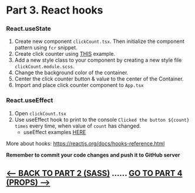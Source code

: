 <h1>Part 3. React hooks</h1>

<h3>React.useState</h3>

1. Create new component ``clickCount.tsx``. Then initialize the component pattern using ``fcr`` snippet.
2. Create click counter using [THIS](https://reactjs.org/docs/hooks-intro.html) example.
3. Add a new style class to your component by creating a new style file ``clickCount.module.scss``.
4. Change the background color of the container.
5. Center the click counter button & value to the center of the Container.
6. Import and place click counter component to ``App.tsx``

<h3>React.useEffect</h3>

1. Open ``clickCount.tsx``
2. Use useEffect hook to print to the console ``Clicked the button ${count} times`` every time, when value of ``count`` has changed.
    * useEffect examples [HERE](https://dev.to/trunghieu99tt/you-don-t-know-useeffect-4j9h)

More about hooks: https://reactjs.org/docs/hooks-reference.html

<b>Remember to commit your code changes and push it to GitHub server</b>

## [<-- BACK TO PART 2  (SASS)](portfolioproject/sass) ...... [GO TO PART 4 (PROPS) -->](portfolioproject/props)

